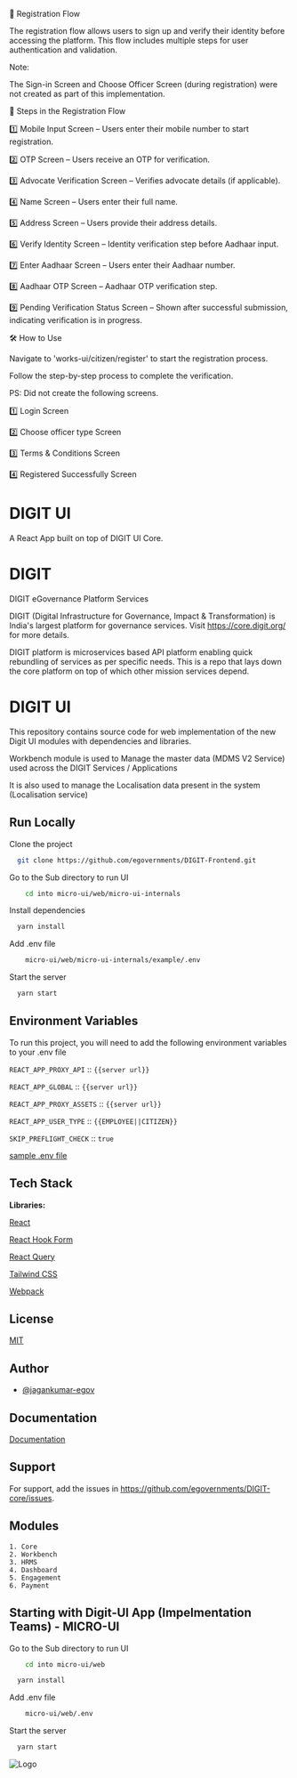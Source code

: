 
📌 Registration Flow

The registration flow allows users to sign up and verify their identity before accessing the platform. This flow includes multiple steps for user authentication and validation.

Note:

The Sign-in Screen and Choose Officer Screen (during registration) were not created as part of this implementation.

🚀 Steps in the Registration Flow

1️⃣ Mobile Input Screen – Users enter their mobile number to start registration.

2️⃣ OTP Screen – Users receive an OTP for verification.

3️⃣ Advocate Verification Screen – Verifies advocate details (if applicable).

4️⃣ Name Screen – Users enter their full name.

5️⃣ Address Screen – Users provide their address details.

6️⃣ Verify Identity Screen – Identity verification step before Aadhaar input.

7️⃣ Enter Aadhaar Screen – Users enter their Aadhaar number.

8️⃣ Aadhaar OTP Screen – Aadhaar OTP verification step.

9️⃣ Pending Verification Status Screen – Shown after successful submission, indicating verification is in progress.

🛠️ How to Use

Navigate to 'works-ui/citizen/register' to start the registration process.

Follow the step-by-step process to complete the verification.

PS:
Did not create the following screens.

1️⃣ Login Screen

2️⃣ Choose officer type Screen

3️⃣ Terms & Conditions Screen

4️⃣ Registered Successfully Screen


# DIGIT UI

A React App built on top of DIGIT UI Core.

# DIGIT

DIGIT eGovernance Platform Services

DIGIT (Digital Infrastructure for Governance, Impact & Transformation) is India's largest platform for governance services. Visit https://core.digit.org/ for more details.

DIGIT platform is microservices based API platform enabling quick rebundling of services as per specific needs. This is a repo that lays down the core platform on top of which other mission services depend.

# DIGIT UI

This repository contains source code for web implementation of the new Digit UI modules with dependencies and libraries.

Workbench module is used to Manage the master data (MDMS V2 Service) used across the DIGIT Services / Applications

It is also used to manage the Localisation data present in the system (Localisation service)

## Run Locally

Clone the project

```bash
  git clone https://github.com/egovernments/DIGIT-Frontend.git
```

Go to the Sub directory to run UI

```bash
    cd into micro-ui/web/micro-ui-internals
```

Install dependencies

```bash
  yarn install
```

Add .env file

```bash
    micro-ui/web/micro-ui-internals/example/.env
```

Start the server

```bash
  yarn start
```

## Environment Variables

To run this project, you will need to add the following environment variables to your .env file

`REACT_APP_PROXY_API` :: `{{server url}}`

`REACT_APP_GLOBAL` :: `{{server url}}`

`REACT_APP_PROXY_ASSETS` :: `{{server url}}`

`REACT_APP_USER_TYPE` :: `{{EMPLOYEE||CITIZEN}}`

`SKIP_PREFLIGHT_CHECK` :: `true`

[sample .env file](https://github.com/egovernments/Digit-Core/blob/workbench/frontend/micro-ui/web/micro-ui-internals/example/.env-unifieddev)

## Tech Stack

**Libraries:**

[React](https://react.dev/)

[React Hook Form](https://www.react-hook-form.com/)

[React Query](https://tanstack.com/query/v3/)

[Tailwind CSS](https://tailwindcss.com/)

[Webpack](https://webpack.js.org/)

## License

[MIT](https://choosealicense.com/licenses/mit/)

## Author

- [@jagankumar-egov](https://www.github.com/jagankumar-egov)

## Documentation

[Documentation](https://https://core.digit.org/guides/developer-guide/ui-developer-guide/digit-ui)

## Support

For support, add the issues in https://github.com/egovernments/DIGIT-core/issues.

## Modules

    1. Core
    2. Workbench
    3. HRMS
    4. Dashboard
    5. Engagement
    6. Payment
    

## Starting with Digit-UI App (Impelmentation Teams) - MICRO-UI

Go to the Sub directory to run UI

```bash
    cd into micro-ui/web
```

```bash
  yarn install
```

Add .env file

```bash
    micro-ui/web/.env
```

Start the server

```bash
  yarn start
```

![Logo](https://s3.ap-south-1.amazonaws.com/works-dev-asset/mseva-white-logo.png)
